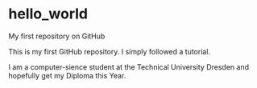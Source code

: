 # hello_world
My first repository on GitHub

This is my first GitHub repository. I simply followed a tutorial.

I am a computer-sience student at the Technical University Dresden and hopefully get my Diploma this Year.
